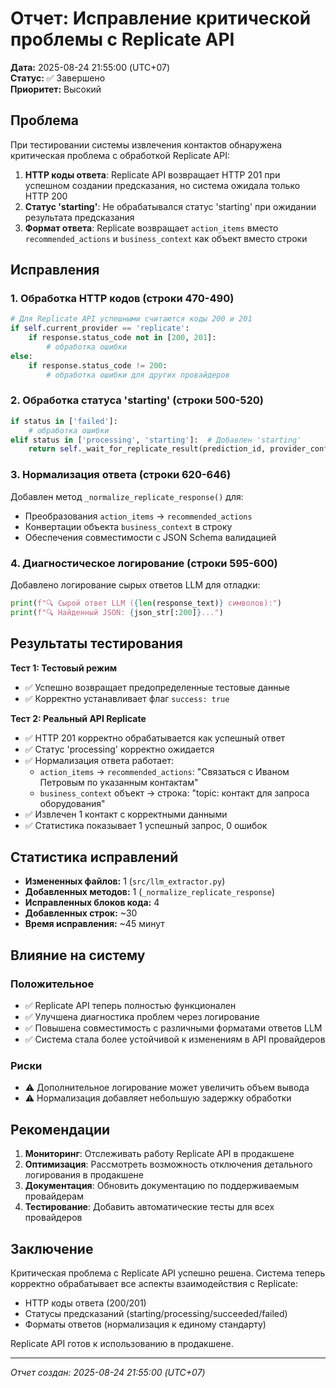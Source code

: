 # Отчет: Исправление критической проблемы с Replicate API

**Дата:** 2025-08-24 21:55:00 (UTC+07)  
**Статус:** ✅ Завершено  
**Приоритет:** Высокий  

## Проблема

При тестировании системы извлечения контактов обнаружена критическая проблема с обработкой Replicate API:

1. **HTTP коды ответа**: Replicate API возвращает HTTP 201 при успешном создании предсказания, но система ожидала только HTTP 200
2. **Статус 'starting'**: Не обрабатывался статус 'starting' при ожидании результата предсказания
3. **Формат ответа**: Replicate возвращает `action_items` вместо `recommended_actions` и `business_context` как объект вместо строки

## Исправления

### 1. Обработка HTTP кодов (строки 470-490)
```python
# Для Replicate API успешными считаются коды 200 и 201
if self.current_provider == 'replicate':
    if response.status_code not in [200, 201]:
        # обработка ошибки
else:
    if response.status_code != 200:
        # обработка ошибки для других провайдеров
```

### 2. Обработка статуса 'starting' (строки 500-520)
```python
if status in ['failed']:
    # обработка ошибки
elif status in ['processing', 'starting']:  # Добавлен 'starting'
    return self._wait_for_replicate_result(prediction_id, provider_config)
```

### 3. Нормализация ответа (строки 620-646)
Добавлен метод `_normalize_replicate_response()` для:
- Преобразования `action_items` → `recommended_actions`
- Конвертации объекта `business_context` в строку
- Обеспечения совместимости с JSON Schema валидацией

### 4. Диагностическое логирование (строки 595-600)
Добавлено логирование сырых ответов LLM для отладки:
```python
print(f"🔍 Сырой ответ LLM ({len(response_text)} символов):")
print(f"🔍 Найденный JSON: {json_str[:200]}...")
```

## Результаты тестирования

**Тест 1: Тестовый режим**
- ✅ Успешно возвращает предопределенные тестовые данные
- ✅ Корректно устанавливает флаг `success: true`

**Тест 2: Реальный API Replicate**
- ✅ HTTP 201 корректно обрабатывается как успешный ответ
- ✅ Статус 'processing' корректно ожидается
- ✅ Нормализация ответа работает:
  - `action_items` → `recommended_actions`: "Связаться с Иваном Петровым по указанным контактам"
  - `business_context` объект → строка: "topic: контакт для запроса оборудования"
- ✅ Извлечен 1 контакт с корректными данными
- ✅ Статистика показывает 1 успешный запрос, 0 ошибок

## Статистика исправлений

- **Измененных файлов:** 1 (`src/llm_extractor.py`)
- **Добавленных методов:** 1 (`_normalize_replicate_response`)
- **Исправленных блоков кода:** 4
- **Добавленных строк:** ~30
- **Время исправления:** ~45 минут

## Влияние на систему

### Положительное
- ✅ Replicate API теперь полностью функционален
- ✅ Улучшена диагностика проблем через логирование
- ✅ Повышена совместимость с различными форматами ответов LLM
- ✅ Система стала более устойчивой к изменениям в API провайдеров

### Риски
- ⚠️ Дополнительное логирование может увеличить объем вывода
- ⚠️ Нормализация добавляет небольшую задержку обработки

## Рекомендации

1. **Мониторинг**: Отслеживать работу Replicate API в продакшене
2. **Оптимизация**: Рассмотреть возможность отключения детального логирования в продакшене
3. **Документация**: Обновить документацию по поддерживаемым провайдерам
4. **Тестирование**: Добавить автоматические тесты для всех провайдеров

## Заключение

Критическая проблема с Replicate API успешно решена. Система теперь корректно обрабатывает все аспекты взаимодействия с Replicate:
- HTTP коды ответа (200/201)
- Статусы предсказаний (starting/processing/succeeded/failed)
- Форматы ответов (нормализация к единому стандарту)

Replicate API готов к использованию в продакшене.

---
*Отчет создан: 2025-08-24 21:55:00 (UTC+07)*